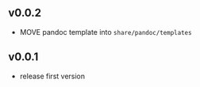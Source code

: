 v0.0.2
---

- MOVE pandoc template into `share/pandoc/templates`


v0.0.1
---

- release first version

